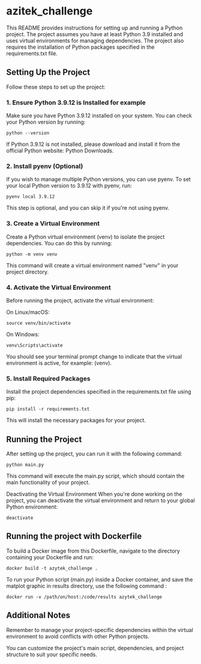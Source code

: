 # azitek_challenge

This README provides instructions for setting up and running a Python project. The project assumes you have at least Python 3.9 installed and uses virtual environments for managing dependencies. The project also requires the installation of Python packages specified in the requirements.txt file.

## Setting Up the Project
Follow these steps to set up the project:

### 1. Ensure Python 3.9.12 is Installed for example
Make sure you have Python 3.9.12 installed on your system. You can check your Python version by running:

```python --version```

If Python 3.9.12 is not installed, please download and install it from the official Python website: Python Downloads.

### 2. Install pyenv (Optional)
If you wish to manage multiple Python versions, you can use pyenv. To set your local Python version to 3.9.12 with pyenv, run:

```pyenv local 3.9.12```

This step is optional, and you can skip it if you're not using pyenv.

### 3. Create a Virtual Environment
Create a Python virtual environment (venv) to isolate the project dependencies. You can do this by running:

```python -m venv venv```

This command will create a virtual environment named "venv" in your project directory.

### 4. Activate the Virtual Environment
Before running the project, activate the virtual environment:

On Linux/macOS:

```source venv/bin/activate```

On Windows:

```venv\Scripts\activate```

You should see your terminal prompt change to indicate that the virtual environment is active, for example: (venv).

### 5. Install Required Packages
Install the project dependencies specified in the requirements.txt file using pip:

```pip install -r requirements.txt```

This will install the necessary packages for your project.

## Running the Project
After setting up the project, you can run it with the following command:

```python main.py```

This command will execute the main.py script, which should contain the main functionality of your project.

Deactivating the Virtual Environment
When you're done working on the project, you can deactivate the virtual environment and return to your global Python environment:

```deactivate```

## Running the project with Dockerfile
To build a Docker image from this Dockerfile, navigate to the directory containing your Dockerfile and run:

```docker build -t azytek_challenge .```

To run your Python script (main.py) inside a Docker container, and save the matplot graphic in results directory, use the following command :

```docker run -v /path/on/host:/code/results azytek_challenge```

## Additional Notes
Remember to manage your project-specific dependencies within the virtual environment to avoid conflicts with other Python projects.

You can customize the project's main script, dependencies, and project structure to suit your specific needs.

